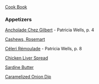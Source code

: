 [Cook Book](https://github.com/vmsmith/CookBook/blob/master/README.md)  

### Appetizers  

[Anchoïade Chez Gilbert]() - Patricia Wells, p. 4  

[Cashews, Rosemart](https://github.com/vmsmith/CookBook/blob/master/appetizers_rosemary_cashews.md)  

[Céleri Rémoulade]() - Patricia Wells, p. 8

[Chicken Liver Spread](https://github.com/vmsmith/CookBook/blob/master/appetizers_chicken_liver_spread.md)

[Sardine Butter]()  

[Caramelized Onion Dip](https://github.com/vmsmith/CookBook/blob/master/appetizers_onion_dip_caramelized.md)  
